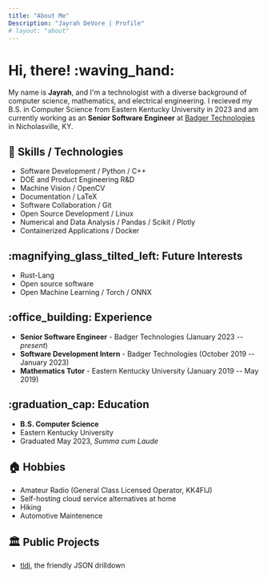 ```yaml
---
title: "About Me"
Description: "Jayrah DeVore | Profile"
# layout: "about"
---
```


# Hi, there! :waving_hand: 
My name is **Jayrah**, and I'm a technologist with a diverse background of computer science, mathematics, and electrical engineering.
I recieved my B.S. in Computer Science from Eastern Kentucky University in 2023 and am currently working as an **Senior Software Engineer** at [Badger Technologies](https://badger-technologies.com) in Nicholasville, KY.

## :wrench: Skills / Technologies
 - Software Development / Python / C++
 - DOE and Product Engineering R&D
 - Machine Vision / OpenCV
 - Documentation / LaTeX
 - Software Collaboration / Git
 - Open Source Development / Linux
 - Numerical and Data Analysis / Pandas / Scikit / Plotly
 - Containerized Applications / Docker


## :magnifying_glass_tilted_left: Future Interests
 - Rust-Lang
 - Open source software
 - Open Machine Learning / Torch / ONNX


## :office_building: Experience
 - **Senior Software Engineer** - Badger Technologies (January 2023 -- *present*)
 - **Software Development Intern** - Badger Technologies (October 2019 -- January 2023)
 - **Mathematics Tutor** - Eastern Kentucky University (January 2019 -- May 2019)

## :graduation_cap: Education
 - **B.S. Computer Science**
 - Eastern Kentucky University
 - Graduated May 2023, *Summa cum Laude*

## :house: Hobbies
  - Amateur Radio (General Class Licensed Operator, KK4FIJ)
  - Self-hosting cloud service alternatives at home
  - Hiking
  - Automotive Maintenence

## :classical_building: Public Projects
  - [tldj](https://github.com/jayrahdevore/tldrj), the friendly JSON drilldown